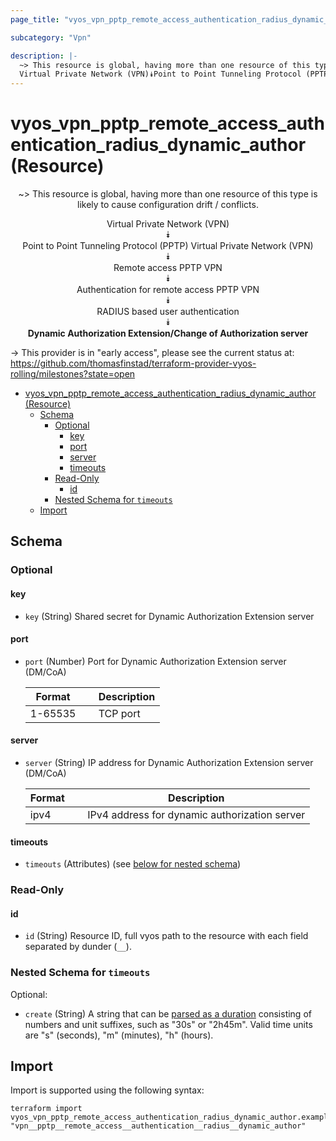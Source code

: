 ```yaml
---
page_title: "vyos_vpn_pptp_remote_access_authentication_radius_dynamic_author Resource - vyos"

subcategory: "Vpn"

description: |-
  ~> This resource is global, having more than one resource of this type is likely to cause configuration drift / conflicts.
  Virtual Private Network (VPN)⯯Point to Point Tunneling Protocol (PPTP) Virtual Private Network (VPN)⯯Remote access PPTP VPN⯯Authentication for remote access PPTP VPN⯯RADIUS based user authentication⯯Dynamic Authorization Extension/Change of Authorization server
---
```


# vyos_vpn_pptp_remote_access_authentication_radius_dynamic_author (Resource)
<center>

~> This resource is global, having more than one resource of this type is likely to cause configuration drift / conflicts.

Virtual Private Network (VPN)  
⯯  
Point to Point Tunneling Protocol (PPTP) Virtual Private Network (VPN)  
⯯  
Remote access PPTP VPN  
⯯  
Authentication for remote access PPTP VPN  
⯯  
RADIUS based user authentication  
⯯  
**Dynamic Authorization Extension/Change of Authorization server**


</center>

-> This provider is in "early access", please see the current status at: https://github.com/thomasfinstad/terraform-provider-vyos-rolling/milestones?state=open

<!--TOC-->

- [vyos_vpn_pptp_remote_access_authentication_radius_dynamic_author (Resource)](#vyos_vpn_pptp_remote_access_authentication_radius_dynamic_author-resource)
  - [Schema](#schema)
    - [Optional](#optional)
      - [key](#key)
      - [port](#port)
      - [server](#server)
      - [timeouts](#timeouts)
    - [Read-Only](#read-only)
      - [id](#id)
    - [Nested Schema for `timeouts`](#nested-schema-for-timeouts)
  - [Import](#import)

<!--TOC-->

<!-- schema generated by tfplugindocs -->
## Schema

### Optional

#### key
- `key` (String) Shared secret for Dynamic Authorization Extension server
#### port
- `port` (Number) Port for Dynamic Authorization Extension server (DM/CoA)

    |  Format   &emsp;|  Description  |
    |-----------|---------------|
    |  1-65535  &emsp;|  TCP port     |
#### server
- `server` (String) IP address for Dynamic Authorization Extension server (DM/CoA)

    |  Format  &emsp;|  Description                                    |
    |----------|-------------------------------------------------|
    |  ipv4    &emsp;|  IPv4 address for dynamic authorization server  |
#### timeouts
- `timeouts` (Attributes) (see [below for nested schema](#nestedatt--timeouts))

### Read-Only

#### id
- `id` (String) Resource ID, full vyos path to the resource with each field separated by dunder (`__`).

<a id="nestedatt--timeouts"></a>
### Nested Schema for `timeouts`

Optional:

- `create` (String) A string that can be [parsed as a duration](https://pkg.go.dev/time#ParseDuration) consisting of numbers and unit suffixes, such as &#34;30s&#34; or &#34;2h45m&#34;. Valid time units are &#34;s&#34; (seconds), &#34;m&#34; (minutes), &#34;h&#34; (hours).

## Import

Import is supported using the following syntax:

```shell
terraform import vyos_vpn_pptp_remote_access_authentication_radius_dynamic_author.example "vpn__pptp__remote_access__authentication__radius__dynamic_author"
```
